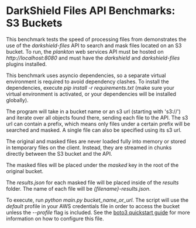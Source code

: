 # DarkShield Files API Benchmarks: S3 Buckets

This benchmark tests the speed of processing files from  demonstrates the use of the 
*darkshield-files* API to search and mask files located on an S3 bucket. To run, 
the *plankton* web services API must be hosted on *http://localhost:8080* and must have 
the *darkshield* and *darkshield-files* plugins installed.

This benchmark uses asyncio dependencies, so a separate virtual environment is required to
avoid dependency clashes. To install the dependencies, execute 
*pip install -r requirements.txt* (make sure your virtual environment is activated, 
or your dependencies will be installed globally).

The program will take in a bucket name or an s3 url (starting with 's3://') and 
iterate over all objects found there, sending each file to the API. The s3 url can 
contain a prefix, which means only files under a certain prefix will be searched 
and masked. A single file can also be specified using its s3 url.

The original and masked files are never loaded fully into memory or stored in
temporary files on the client. Instead, they are streamed in chunks directly
between the S3 bucket and the API.

The masked files will be placed under the *masked* key in the root of the original 
bucket.

The *results.json* for each masked file will be placed inside of the *results*
folder. The name of each file will be *{filename}-results.json*.

To execute, run *python main.py bucket_name_or_url*. The script will use the *default*
profile in your AWS credentials file in order to access the bucket unless the
*--profile* flag is included. See the [boto3 quickstart guide](https://boto3.amazonaws.com/v1/documentation/api/latest/guide/quickstart.html#configuration)
for more information on how to configure this file.
